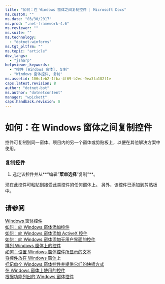 ```yaml
---
title: "如何：在 Windows 窗体之间复制控件 | Microsoft Docs"
ms.custom: ""
ms.date: "03/30/2017"
ms.prod: ".net-framework-4.6"
ms.reviewer: ""
ms.suite: ""
ms.technology: 
  - "dotnet-winforms"
ms.tgt_pltfrm: ""
ms.topic: "article"
dev_langs: 
  - "jsharp"
helpviewer_keywords: 
  - "控件 [Windows 窗体], 复制"
  - "Windows 窗体控件, 复制"
ms.assetid: 106c1eb2-1fba-4f69-b2ec-9ea3fa182f1e
caps.latest.revision: 8
author: "dotnet-bot"
ms.author: "dotnetcontent"
manager: "wpickett"
caps.handback.revision: 8
---
```

# 如何：在 Windows 窗体之间复制控件
控件可复制到同一窗体、项目内的另一个窗体或剪贴板上，以便在其他解决方案中使用。  
  
### 复制控件  
  
1.  选定该控件并从**“编辑”**菜单选择**“复制”**。  
  
 现在此控件可粘贴到接受此类控件的任何窗体上。  另外，该控件已添加到剪贴板中。  
  
## 请参阅  
 [Windows 窗体控件](../../../../docs/framework/winforms/controls/index.md)   
 [如何：向 Windows 窗体添加控件](../../../../docs/framework/winforms/controls/how-to-add-controls-to-windows-forms.md)   
 [如何：向 Windows 窗体添加 ActiveX 控件](../../../../docs/framework/winforms/controls/how-to-add-activex-controls-to-windows-forms.md)   
 [如何：向 Windows 窗体添加无用户界面的控件](../../../../docs/framework/winforms/controls/how-to-add-controls-without-a-user-interface-to-windows-forms.md)   
 [排列 Windows 窗体上的控件](../../../../docs/framework/winforms/controls/arranging-controls-on-windows-forms.md)   
 [如何：设置 Windows 窗体控件所显示的文本](../../../../docs/framework/winforms/controls/how-to-set-the-text-displayed-by-a-windows-forms-control.md)   
 [将控件放在 Windows 窗体上](../../../../docs/framework/winforms/controls/putting-controls-on-windows-forms.md)   
 [标记单个 Windows 窗体控件并提供它们的快捷方式](../../../../docs/framework/winforms/controls/labeling-individual-windows-forms-controls-and-providing-shortcuts-to-them.md)   
 [在 Windows 窗体上使用的控件](../../../../docs/framework/winforms/controls/controls-to-use-on-windows-forms.md)   
 [根据功能列出的 Windows 窗体控件](../../../../docs/framework/winforms/controls/windows-forms-controls-by-function.md)